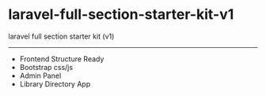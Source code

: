 # laravel-full-section-starter-kit-v1
laravel full section starter kit (v1)

---------------
- Frontend Structure Ready
- Bootstrap css/js
- Admin Panel
- Library Directory App
